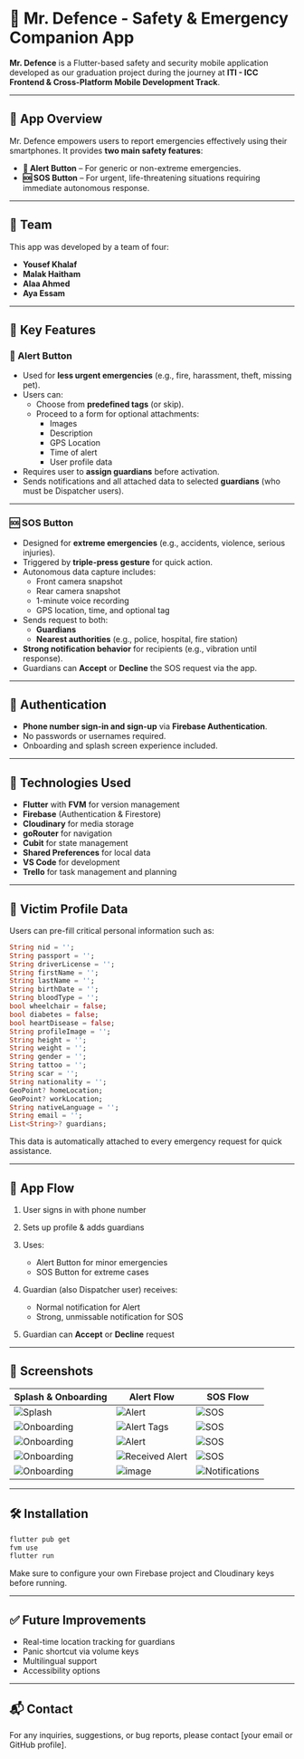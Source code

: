 # 🚨 Mr. Defence - Safety & Emergency Companion App

**Mr. Defence** is a Flutter-based safety and security mobile application developed as our graduation project during the journey at **ITI - ICC Frontend & Cross-Platform Mobile Development Track**.

---

## 📱 App Overview

Mr. Defence empowers users to report emergencies effectively using their smartphones. It provides **two main safety features**:

- **🔘 Alert Button** – For generic or non-extreme emergencies.
- **🆘 SOS Button** – For urgent, life-threatening situations requiring immediate autonomous response.

---

## 👥 Team

This app was developed by a team of four:

- **Yousef Khalaf**
- **Malak Haitham**
- **Alaa Ahmed**
- **Aya Essam**

---

## 🚀 Key Features

### 🔘 Alert Button

- Used for **less urgent emergencies** (e.g., fire, harassment, theft, missing pet).
- Users can:
  - Choose from **predefined tags** (or skip).
  - Proceed to a form for optional attachments:
    - Images
    - Description
    - GPS Location
    - Time of alert
    - User profile data
- Requires user to **assign guardians** before activation.
- Sends notifications and all attached data to selected **guardians** (who must be Dispatcher users).

---

### 🆘 SOS Button

- Designed for **extreme emergencies** (e.g., accidents, violence, serious injuries).
- Triggered by **triple-press gesture** for quick action.
- Autonomous data capture includes:
  - Front camera snapshot
  - Rear camera snapshot
  - 1-minute voice recording
  - GPS location, time, and optional tag
- Sends request to both:
  - **Guardians**
  - **Nearest authorities** (e.g., police, hospital, fire station)
- **Strong notification behavior** for recipients (e.g., vibration until response).
- Guardians can **Accept** or **Decline** the SOS request via the app.

---

## 🔐 Authentication

- **Phone number sign-in and sign-up** via **Firebase Authentication**.
- No passwords or usernames required.
- Onboarding and splash screen experience included.

---

## 📂 Technologies Used

- **Flutter** with **FVM** for version management
- **Firebase** (Authentication & Firestore)
- **Cloudinary** for media storage
- **goRouter** for navigation
- **Cubit** for state management
- **Shared Preferences** for local data
- **VS Code** for development
- **Trello** for task management and planning

---

## 🧍 Victim Profile Data

Users can pre-fill critical personal information such as:

```dart
String nid = '';
String passport = '';
String driverLicense = '';
String firstName = '';
String lastName = '';
String birthDate = '';
String bloodType = '';
bool wheelchair = false;
bool diabetes = false;
bool heartDisease = false;
String profileImage = '';
String height = '';
String weight = '';
String gender = '';
String tattoo = '';
String scar = '';
String nationality = '';
GeoPoint? homeLocation;
GeoPoint? workLocation;
String nativeLanguage = '';
String email = '';
List<String>? guardians;
````

This data is automatically attached to every emergency request for quick assistance.

---

## 🧭 App Flow

1. User signs in with phone number
2. Sets up profile & adds guardians
3. Uses:

   * Alert Button for minor emergencies
   * SOS Button for extreme cases
4. Guardian (also Dispatcher user) receives:

   * Normal notification for Alert
   * Strong, unmissable notification for SOS
5. Guardian can **Accept** or **Decline** request

---

## 📸 Screenshots

| Splash & Onboarding                         | Alert Flow                                  | SOS Flow                                |
| ------------------------------------------- | ------------------------------------------- | --------------------------------------- |
| ![Splash](https://github.com/user-attachments/assets/949de3ae-e5ea-4636-aff5-2c995330c548) | ![Alert](https://github.com/user-attachments/assets/eb39eace-58d6-4179-a3c3-dc7d2bd97d75) | ![SOS](https://github.com/user-attachments/assets/acf00117-5d2e-4f59-abb9-85161577d622) |
| ![Onboarding](https://github.com/user-attachments/assets/e8f25aae-9a4f-46d2-83db-6abf0677baa1) | ![Alert Tags](https://github.com/user-attachments/assets/98dbd1cf-921d-4346-8105-8fc447032c76) | ![SOS](https://github.com/user-attachments/assets/f66c2725-34a0-4fe7-9749-bdf119ce4d13) |
| ![Onboarding](https://github.com/user-attachments/assets/a0f1ae93-c32d-4fc6-be27-a98e9a6e0b7c) | ![Alert](https://github.com/user-attachments/assets/3bdde483-87f2-4c64-bf4b-79691b209909) | ![SOS](https://github.com/user-attachments/assets/e64e1fdf-89d9-4f1e-b909-29e0edc2c268) |
| ![Onboarding](https://github.com/user-attachments/assets/6f519990-0721-465b-80f8-b52680e3b75d) | ![Received Alert](https://github.com/user-attachments/assets/b5719765-7586-4c16-8425-6360d43a881a) | ![SOS](https://github.com/user-attachments/assets/2fb493ff-7ba2-4d41-a330-45d8b7867cf3) |
| ![Onboarding](https://github.com/user-attachments/assets/bb8a64fc-bb8c-44d7-afb2-9e0623608f69) | ![image](https://github.com/user-attachments/assets/1d38dd1d-ac98-4d09-a802-dc0c5ed7b38c) | ![Notifications](https://github.com/user-attachments/assets/ec04f778-81ad-4706-9585-5318ea4ffacd) |

---

## 🛠 Installation

```bash
flutter pub get
fvm use
flutter run
```

Make sure to configure your own Firebase project and Cloudinary keys before running.

---

## ✅ Future Improvements

* Real-time location tracking for guardians
* Panic shortcut via volume keys
* Multilingual support
* Accessibility options

---

## 📬 Contact

For any inquiries, suggestions, or bug reports, please contact \[your email or GitHub profile].
